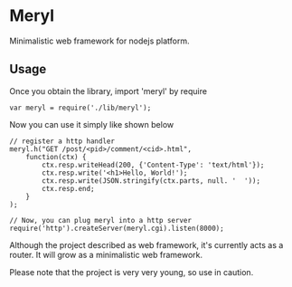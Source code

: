 Meryl
=====
Minimalistic web framework for nodejs platform.

Usage
-----

Once you obtain the library, import 'meryl' by require

	var meryl = require('./lib/meryl');

Now you can use it simply like shown below

	// register a http handler
	meryl.h("GET /post/<pid>/comment/<cid>.html",
		function(ctx) {
			ctx.resp.writeHead(200, {'Content-Type': 'text/html'});
			ctx.resp.write('<h1>Hello, World!');
			ctx.resp.write(JSON.stringify(ctx.parts, null. '  '));
			ctx.resp.end;
		}
	);

	// Now, you can plug meryl into a http server
	require('http').createServer(meryl.cgi).listen(8000);

Although the project described as web framework, it's currently acts as a 
router. It will grow as a minimalistic web framework.

Please note that the project is very very young, so use in caution.

